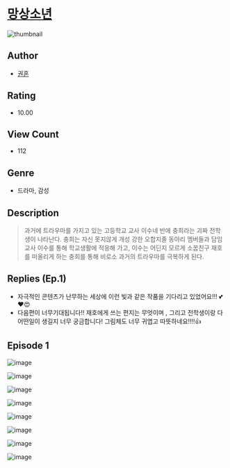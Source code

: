 # [망상소년](https://comic.naver.com/challenge/list?titleId=811036)
![thumbnail](https://image-comic.pstatic.net/user_contents_data/challenge_comic/2023/05/25/350344/upload_7364009038896980326_480x623.jpeg)

## Author
- [권혼](https://comic.naver.com/artistTitle?id=350344)

## Rating
- 10.00

## View Count
- 112

## Genre
- 드라마, 감성

## Description
> 과거에 트라우마를 가지고 있는 고등학교 교사 이수네 반에 충희라는 괴짜 전학생이 나타난다. 충희는 자신 못지않게 개성 강한 오합지졸 동아리 멤버들과 담임교사 이수를 통해 학교생활에 적응해 가고, 이수는 어딘지 모르게 소꿉친구 재호를 떠올리게 하는 충희를 통해 비로소 과거의 트라우마를 극복하게 된다.

## Replies (Ep.1)
- 자극적인 콘텐츠가 난무하는 세상에 이런 빛과 같은 작품을 기다리고 있었어요!!! 💕❤️😍
- 다음편이 너무기대됩니다!! 재호에게 쓰는 편지는 무엇이며 , 그리고 전학생이랑 다 어떤일이 생길지 너무 궁금합니다! 그림체도 너무 귀엽고 따뜻하네요!!!!👍

## Episode 1
![image](https://image-comic.pstatic.net/user_contents_data/challenge_comic/2023/05/25/350344/upload_3774641256852121185.jpeg)

![image](https://image-comic.pstatic.net/user_contents_data/challenge_comic/2023/05/25/350344/upload_3978986579467776566.jpeg)

![image](https://image-comic.pstatic.net/user_contents_data/challenge_comic/2023/05/25/350344/upload_3559589946466919475.jpeg)

![image](https://image-comic.pstatic.net/user_contents_data/challenge_comic/2023/05/25/350344/upload_3486739822803170406.jpeg)

![image](https://image-comic.pstatic.net/user_contents_data/challenge_comic/2023/05/25/350344/upload_3630524057892959329.jpeg)

![image](https://image-comic.pstatic.net/user_contents_data/challenge_comic/2023/05/25/350344/upload_4063147593262511205.jpeg)

![image](https://image-comic.pstatic.net/user_contents_data/challenge_comic/2023/05/25/350344/upload_3979266950688094256.jpeg)

![image](https://image-comic.pstatic.net/user_contents_data/challenge_comic/2023/05/25/350344/upload_7017791531892696116.jpeg)
